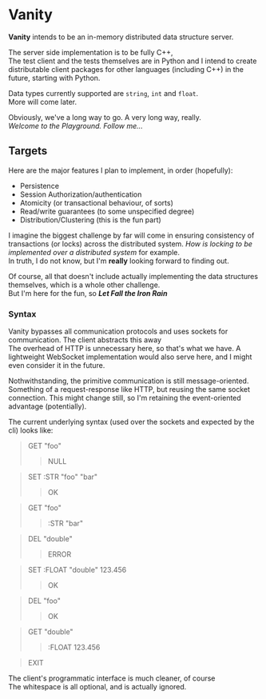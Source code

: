 # Vanity

**Vanity** intends to be an in-memory distributed data structure server.

The server side implementation is to be fully C++,  
The test client and the tests themselves are in Python and I intend to create distributable client packages for other languages (including C++) in the future, starting with Python.


Data types currently supported are ```string```, ```int``` and  ```float```.  
More will come later.

Obviously, we've a long way to go. A very long way, really.  
*Welcome to the Playground. Follow me...*


## Targets
Here are the major features I plan to implement, in order (hopefully):

- Persistence
- Session Authorization/authentication
- Atomicity (or transactional behaviour, of sorts)
- Read/write guarantees (to some unspecified degree)
- Distribution/Clustering (this is the fun part)

I imagine the biggest challenge by far will come in ensuring consistency of transactions (or locks) across the distributed system. *How is locking to be implemented over a distributed system* for example.  
In truth, I do not know, but I'm **really** looking forward to finding out.


Of course, all that doesn't include actually implementing the data structures themselves, which is a whole other challenge.  
But I'm here for the fun, so ***Let Fall the Iron Rain***


### Syntax
Vanity bypasses all communication protocols and uses sockets for communication. The client abstracts this away  
The overhead of HTTP is unnecessary here, so that's what we have. 
A lightweight WebSocket implementation would also serve here, and I might even consider it in the future. 

Nothwithstanding, the primitive communication is still message-oriented. Something of a request-response like HTTP, but reusing the same socket connection. This might change still, so I'm retaining the event-oriented advantage (potentially).  


The current underlying syntax (used over the sockets and expected by the cli) looks like:  
> GET "foo"  
>> NULL

> SET :STR "foo" "bar"
>> OK

>GET "foo"
>> :STR "bar"

> DEL "double"
>> ERROR

> SET :FLOAT "double" 123.456
>> OK

> DEL "foo"
>> OK

> GET "double"
>> :FLOAT 123.456

> EXIT

The client's programmatic interface is much cleaner, of course  
The whitespace is all optional, and is actually ignored.  

